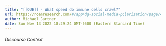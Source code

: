 ```yaml
---
title: "[[QUE]] - What speed do immune cells crawl?"
url: https://roamresearch.com/#/app/dg-social-media-polarization/page/45ABRtdEk
author: Michael Gartner
date: Sun Nov 13 2022 18:29:24 GMT-0500 (Eastern Standard Time)
---
```




###### Discourse Context


